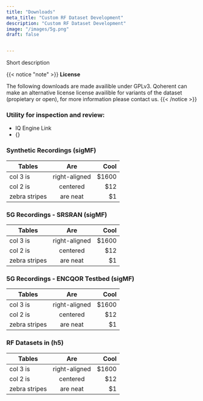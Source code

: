 ```yaml
---
title: "Downloads"
meta_title: "Custom RF Dataset Development"
description: "Custom RF Dataset Development"
image: "/images/5g.png"
draft: false


---
```


<!-- ## Custom RF Datasets for Model Training -->
Short description


{{< notice "note" >}}
**License**

The following downloads are made availible under GPLv3. Qoherent can make an alternative license license availible for variants of the dataset (propietary or open), for more information please contact us.
{{< /notice >}}

### Utility for inspection and review:
- IQ Engine Link
- {}


### Synthetic Recordings (sigMF)
| Tables        |      Are      |  Cool |
| ------------- | :-----------: | ----: |
| col 3 is      | right-aligned | $1600 |
| col 2 is      |   centered    |   $12 |
| zebra stripes |   are neat    |    $1 |

### 5G Recordings - SRSRAN (sigMF)
| Tables        |      Are      |  Cool |
| ------------- | :-----------: | ----: |
| col 3 is      | right-aligned | $1600 |
| col 2 is      |   centered    |   $12 |
| zebra stripes |   are neat    |    $1 |

### 5G Recordings - ENCQOR Testbed (sigMF)
| Tables        |      Are      |  Cool |
| ------------- | :-----------: | ----: |
| col 3 is      | right-aligned | $1600 |
| col 2 is      |   centered    |   $12 |
| zebra stripes |   are neat    |    $1 |

### RF Datasets in (h5)
| Tables        |      Are      |  Cool |
| ------------- | :-----------: | ----: |
| col 3 is      | right-aligned | $1600 |
| col 2 is      |   centered    |   $12 |
| zebra stripes |   are neat    |    $1 |



